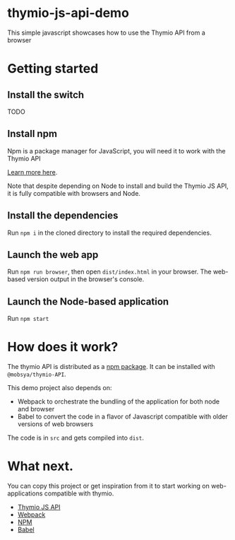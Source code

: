 # thymio-js-api-demo

This simple javascript showcases how to use the Thymio API from a browser


# Getting started

## Install the switch

TODO

## Install npm

Npm is a package manager for JavaScript, you will need it to work with the Thymio API

[Learn more here](https://docs.npmjs.com/getting-started/installing-node#install-npm--manage-npm-versions).

Note that despite depending on Node to install and build the Thymio JS API, it is fully compatible with browsers
and Node.

## Install the dependencies

Run `npm i` in the cloned directory to install the required dependencies.

## Launch the web app

Run `npm run browser`, then open `dist/index.html` in your browser.
The web-based version output in the browser's console.

## Launch the Node-based application

Run `npm start`


# How does it work?

The thymio API is distributed as a [npm package](https://www.npmjs.com/package/@mobsya/thymio-api).
It can be installed with `@mobsya/thymio-API`.

This demo project also depends on:
* Webpack to orchestrate the bundling of the application for both node and browser
* Babel to convert the code in a flavor of Javascript compatible with older versions of web browsers

The code is in `src` and gets compiled into `dist`.

# What next.

You can copy this project or get inspiration from it to start working on web-applications compatible with thymio.

* [Thymio JS API](https://readthedocs.org/projects/aseba/)
* [Webpack](https://webpack.js.org/)
* [NPM](https://docs.npmjs.com/)
* [Babel](https://babeljs.io/)
